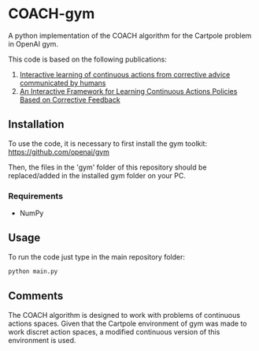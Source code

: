 # COACH-gym
A python implementation of the COACH algorithm for the Cartpole problem in OpenAI gym.

This code is based on the following publications:
1. [Interactive learning of continuous actions from corrective advice communicated by humans](http://robocup.oss-cn-beijing.aliyuncs.com/symposium%2FRoboCup_Symposium_2015_submission_20.pdf) 
2. [An Interactive Framework for Learning Continuous Actions Policies Based on Corrective Feedback](https://link.springer.com/article/10.1007/s10846-018-0839-z)

## Installation

To use the code, it is necessary to first install the gym toolkit: https://github.com/openai/gym

Then, the files in the 'gym' folder of this repository should be replaced/added in the installed gym folder on your PC.

### Requirements
* NumPy

## Usage

To run the code just type in the main repository folder:

```python 
python main.py
```
## Comments

The COACH algorithm is designed to work with problems of continuous actions spaces. Given that the Cartpole environment of gym was made to work discret action spaces, a modified continuous version of this environment is used.



